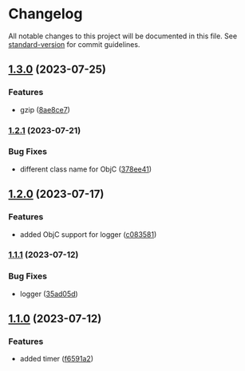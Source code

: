 # Changelog

All notable changes to this project will be documented in this file. See [standard-version](https://github.com/conventional-changelog/standard-version) for commit guidelines.

## [1.3.0](https://github.com/rudderlabs/rudder-ios-kit/compare/v1.2.1...v1.3.0) (2023-07-25)


### Features

* gzip ([8ae8ce7](https://github.com/rudderlabs/rudder-ios-kit/commit/8ae8ce770991a8741745b904e5dea39a60175ac5))

### [1.2.1](https://github.com/rudderlabs/rudder-ios-kit/compare/v1.2.0...v1.2.1) (2023-07-21)


### Bug Fixes

* different class name for ObjC ([378ee41](https://github.com/rudderlabs/rudder-ios-kit/commit/378ee41fffd18e7ef364e1012acd6d680697b650))

## [1.2.0](https://github.com/rudderlabs/rudder-ios-kit/compare/v1.1.1...v1.2.0) (2023-07-17)


### Features

* added ObjC support for logger ([c083581](https://github.com/rudderlabs/rudder-ios-kit/commit/c0835816cdcd02e4d656293974ecb2949aee5ca2))

### [1.1.1](https://github.com/rudderlabs/rudder-ios-kit/compare/v1.1.0...v1.1.1) (2023-07-12)


### Bug Fixes

* logger ([35ad05d](https://github.com/rudderlabs/rudder-ios-kit/commit/35ad05d741f6366db1f955753f9b88241eec00cf))

## [1.1.0](https://github.com/rudderlabs/rudder-ios-kit/compare/v1.0.0...v1.1.0) (2023-07-12)


### Features

* added timer ([f6591a2](https://github.com/rudderlabs/rudder-ios-kit/commit/f6591a2555241bd1d20996ff9ccf0e854b1f379b))
